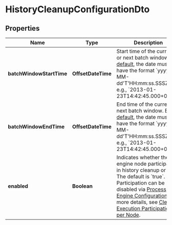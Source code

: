 

# HistoryCleanupConfigurationDto


## Properties

Name | Type | Description | Notes
------------ | ------------- | ------------- | -------------
**batchWindowStartTime** | **OffsetDateTime** | Start time of the current or next batch window. By [default](https://docs.camunda.org/manual/7.16/reference/rest/overview/date-format/), the date must have the format &#x60;yyyy-MM-dd&#39;T&#39;HH:mm:ss.SSSZ&#x60;, e.g., &#x60;2013-01-23T14:42:45.000+0200&#x60;. |  [optional]
**batchWindowEndTime** | **OffsetDateTime** | End time of the current or next batch window. By [default](https://docs.camunda.org/manual/7.16/reference/rest/overview/date-format/), the date must have the format &#x60;yyyy-MM-dd&#39;T&#39;HH:mm:ss.SSSZ&#x60;, e.g., &#x60;2013-01-23T14:42:45.000+0200&#x60;. |  [optional]
**enabled** | **Boolean** | Indicates whether the engine node participates in history cleanup or not. The default is &#x60;true&#x60;. Participation can be disabled via [Process Engine Configuration](https://docs.camunda.org/manual/7.16/reference/deployment-descriptors/tags/process-engine/#history-cleanup-enabled).  For more details, see [Cleanup Execution Participation per Node](https://docs.camunda.org/manual/7.16/user-guide/process-engine/history/#cleanup-execution-participation-per-node). |  [optional]



